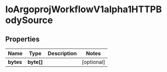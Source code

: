 
# IoArgoprojWorkflowV1alpha1HTTPBodySource

## Properties
Name | Type | Description | Notes
------------ | ------------- | ------------- | -------------
**bytes** | **byte[]** |  |  [optional]



